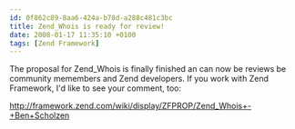 ```yaml
---
id: 0f862c89-8aa6-424a-b78d-a288c481c3bc
title: Zend_Whois is ready for review!
date: 2008-01-17 11:35:10 +0100
tags: [Zend Framework]
---
```


The proposal for Zend_Whois is finally finished an can now be reviews be community memembers and Zend developers. If you work with Zend Framework, I'd like to see your comment, too:

http://framework.zend.com/wiki/display/ZFPROP/Zend_Whois+-+Ben+Scholzen
